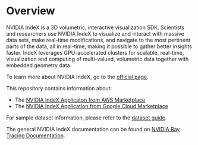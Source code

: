 # Overview

NVIDIA IndeX is a 3D volumetric, interactive visualization SDK.  Scientists and
researchers use NVIDIA IndeX to visualize and interact with massive data sets,
make real-time modifications, and navigate to the most pertinent parts of the
data, all in real-time, making it possible to gather better insights faster.
IndeX leverages GPU-accelerated clusters for scalable, real-time, visualization
and computing of multi-valued, volumetric data together with embedded geometry
data.

To learn more about NVIDIA IndeX, go to the [official page](https://developer.nvidia.com/index).

This repository contains information about:
* The [NVIDIA IndeX Applicaton from AWS Marketplace](doc/aws.md)
* The [NVIDIA IndeX Application from Google Cloud Marketplace](doc/gke-app.md)

For sample dataset information, please refer to the [dataset guide](doc/datasets.md).

The general NVIDIA IndeX documentation can be found on [NVIDIA Ray Tracing Documentation](https://raytracing-docs.nvidia.com).
